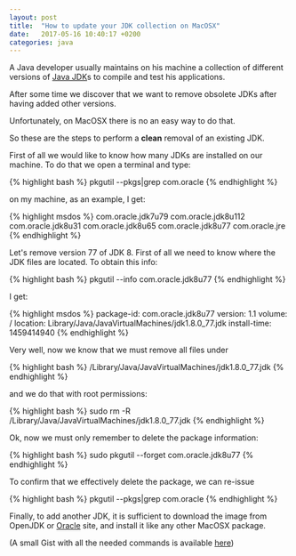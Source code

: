 ```yaml
---
layout: post
title:  "How to update your JDK collection on MacOSX"
date:   2017-05-16 10:40:17 +0200
categories: java
---
```

A Java developer usually maintains on his machine a collection of different versions of [Java JDK]s to compile and test his applications.

After some time we discover that we want to remove obsolete JDKs after having added other versions.

Unfortunately, on MacOSX there is no an easy way to do that.

So these are the steps to perform a **clean** removal of an existing JDK.

First of all we would like to know how many JDKs are installed on our machine. To do that we open a terminal and type:

{% highlight bash %}
pkgutil --pkgs|grep com.oracle
{% endhighlight %}

on my machine, as an example, I get:

{% highlight msdos %}
com.oracle.jdk7u79
com.oracle.jdk8u112
com.oracle.jdk8u31
com.oracle.jdk8u65
com.oracle.jdk8u77
com.oracle.jre
{% endhighlight %}

Let's remove version 77 of JDK 8. First of all we need to know where the JDK files are located. To obtain this info:

{% highlight bash %}
pkgutil --info com.oracle.jdk8u77
{% endhighlight %}

I get:

{% highlight msdos %}
package-id: com.oracle.jdk8u77
version: 1.1
volume: /
location: Library/Java/JavaVirtualMachines/jdk1.8.0_77.jdk
install-time: 1459414940
{% endhighlight %}

Very well, now we know that we must remove all files under

{% highlight bash %}
/Library/Java/JavaVirtualMachines/jdk1.8.0_77.jdk
{% endhighlight %}

and we do that with root permissions:

{% highlight bash %}
sudo rm -R /Library/Java/JavaVirtualMachines/jdk1.8.0_77.jdk
{% endhighlight %}

Ok, now we must only remember to delete the package information:

{% highlight bash %}
sudo pkgutil --forget com.oracle.jdk8u77
{% endhighlight %}

To confirm that we effectively delete the package, we can re-issue

{% highlight bash %}
pkgutil --pkgs|grep com.oracle
{% endhighlight %}

Finally, to add another JDK, it is sufficient to download the image from OpenJDK or [Oracle] site, and install it like any other MacOSX package.

(A small Gist with all the needed commands is available [here])

[Java JDK]: http://www.oracle.com/technetwork/java/javase/downloads/jdk8-downloads-2133151.html
[Oracle]: http://www.oracle.com/technetwork/java/javase/downloads/jdk8-downloads-2133151.html
[here]: https://gist.github.com/guildenstern70/8730c4baae9b3b671f3d3712c86cf2a6

